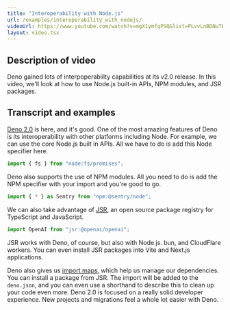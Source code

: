 ```yaml
---
title: "Interoperability with Node.js"
url: /examples/interoperability_with_nodejs/
videoUrl: https://www.youtube.com/watch?v=mgX1ymfqPSQ&list=PLvvLnBDNuTEov9EBIp3MMfHlBxaKGRWTe&index=2
layout: video.tsx
---
```


## Description of video

Deno gained lots of interpoperability capabilities at its v2.0 release. In this
video, we'll look at how to use Node.js built-in APIs, NPM modules, and JSR
packages.

## Transcript and examples

[Deno 2.0](https://deno.com/blog/v2) is here, and it's good. One of the most
amazing features of Deno is its interoperability with other platforms including
Node. For example, we can use the core Node.js built in APIs. All we have to do
is add this Node specifier here.

```ts
import { fs } from "node:fs/promises";
```

Deno also supports the use of NPM modules. All you need to do is add the NPM
specifier with your import and you're good to go.

```ts
import { * } as Sentry from "npm:@sentry/node";
```

We can also take advantage of [JSR](https://jsr.io), an open source package
registry for TypeScript and JavaScript.

```ts
import OpenAI from "jsr:@openai/openai";
```

JSR works with Deno, of course, but also with Node.js. bun, and CloudFlare
workers. You can even install JSR packages into Vite and Next.js applications.

Deno also gives us
[import maps](https://docs.deno.com/runtime/fundamentals/modules/#differentiating-between-imports-or-importmap-in-deno.json-and---import-map-option),
which help us manage our dependencies. You can install a package from JSR. The
import will be added to the `deno.json`, and you can even use a shorthand to
describe this to clean up your code even more. Deno 2.0 is focused on a really
solid developer experience. New projects and migrations feel a whole lot easier
with Deno.
